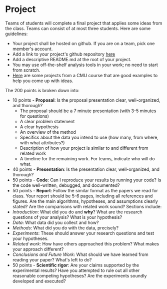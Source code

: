# Project

Teams of students will complete a final project that applies some ideas from the class. Teams can consist of at most three students. Here are some guidelines:

- Your project shall be hosted on github. If you are on a team, pick one member's account.
- Add a link to your project's github repository [here](https://github.com/iit-cs579/main/blob/master/project/ProjectLinks.md)
- Add a descriptive README.md at the root of your project.
- You may use off-the-shelf analysis tools in your work; no need to start from scratch.
- [Here](http://curtis.ml.cmu.edu/w/courses/index.php/Social_Media_Analysis_10-802_in_Fall_2012#Sample_Projects) are some projects from a CMU course that are good examples to help you come up with ideas.

The 200 points is broken down into:
- 10 points - **Proposal**: Is the proposal presentation clear, well-organized, and thorough?
  -  The proposal should be a 7 minute presentation (with 3-5 minutes for questions)
  -  A clear problem statement
  -  A clear hypothesis
  -  An overview of the method
  -  Specifics about the data you intend to use (how many, from where, with what attributes?)
  -  Description of how your project is similar to and different from related work
  -  A timeline for the remaining work. For teams, indicate who will do what.
-  40 points - **Presentation**: Is the presentation clear, well-organized, and thorough?
-  50 points - **Code**: Can I reproduce your results by running your code? Is the code well-written, debugged, and documented?
-  50 points - **Report**: Follow the similar format as the papers we read for class. Your report should be 5-6 pages, including all references and figures. Are the main algorithms, hypotheses, and assumptions clearly stated? Are the comparisons with related work sound? Sections include:
  - *Introduction*: What did you do and **why**? What are the research questions of your analysis? What is your hypothesis?
  - *Data*: What data did you collect and how?
  - *Methods*: What did you do with the data, precisely?
  - *Experiments*: These should answer your research questions and test your hypotheses.
  - *Related work*: How have others approached this problem? What makes your approach different?
  - *Conclusions and Future Work*: What should we have learned from reading your paper? What's left to do?
- 50 points - **Scientific rigor**: Are your claims supported by the experimental results? Have you attempted to rule out all other reasonable competing hypotheses? Are the experiments soundly developed and executed?
